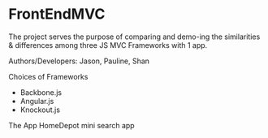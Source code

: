 FrontEndMVC
===========
The project serves the purpose of comparing and demo-ing the similarities & differences among three JS MVC Frameworks with 1 app.

Authors/Developers:
Jason, Pauline, Shan

Choices of Frameworks
- Backbone.js
- Angular.js
- Knockout.js

The App
HomeDepot mini search app
